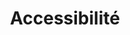 ---
layout: redirect.njk
permalink: false
hideInSitemap: true
tags: level1
parent: fr
key: accessibility_fr
title: Accessibilité
alternativetitle: Nous développons des produits pour le plus grand nombre possible.
redirect: /de/accessibility/introduction/about-this-guide/
order: 3
---